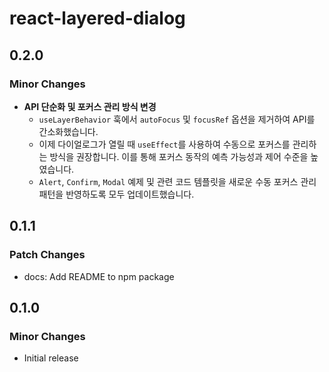 # react-layered-dialog

## 0.2.0

### Minor Changes

- **API 단순화 및 포커스 관리 방식 변경**
  - `useLayerBehavior` 훅에서 `autoFocus` 및 `focusRef` 옵션을 제거하여 API를 간소화했습니다.
  - 이제 다이얼로그가 열릴 때 `useEffect`를 사용하여 수동으로 포커스를 관리하는 방식을 권장합니다. 이를 통해 포커스 동작의 예측 가능성과 제어 수준을 높였습니다.
  - `Alert`, `Confirm`, `Modal` 예제 및 관련 코드 템플릿을 새로운 수동 포커스 관리 패턴을 반영하도록 모두 업데이트했습니다.

## 0.1.1

### Patch Changes

- docs: Add README to npm package

## 0.1.0

### Minor Changes

- Initial release
